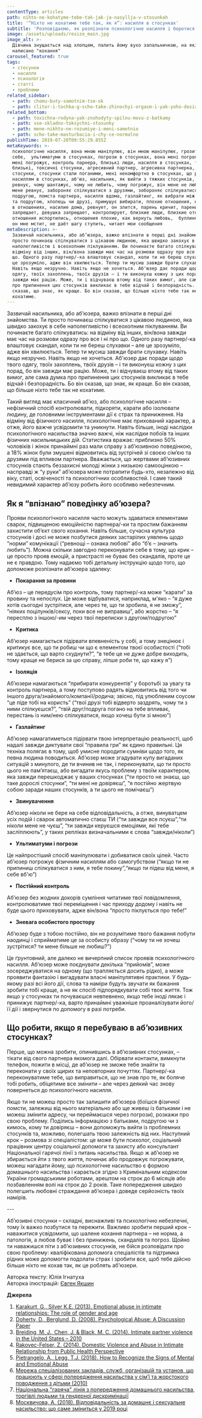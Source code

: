 ```yaml
---
contentType: articles
path: nihto-ne-kohatyme-tebe-tak-jak-ja-nasyllja-v-stosunkah
title: '“Ніхто не кохатиме тебе так, як я”: насилля в стосунках'
subtitle: 'Розповідаємо, як розпізнати психологічне насилля і боротися з ним'
image: /assets/uploads/resize_main.jpg
image_alt: >-
  Дівчина знущається над хлопцем, палить йому вухо запальничкою, на якій
  написано "кохання"
carousel_featured: true
tags:
  - стосунки
  - насилля
  - психологія
  - статті
  - проблеми
related_sidebar:
  - path: chomu-buty-samotnim-tse-ok
  - path: clitor-i-tochka-g-scho-take-zhinochyi-orgasm-i-yak-yoho-dosiahty
related_bottom:
  - path: toxichna-rodyna-yak-znohodyty-spilnu-movu-z-batkamy
  - path: vse-skladno-toksychni-stosunky
  - path: mene-nikhto-ne-rozumiye-i-meni-samotnio
  - path: scho-take-masturbacia-i-chy-ce-normalno
publishTime: 2019-07-20T09:55:29.855Z
metaKeywords: >-
  психологічне насилля, вона мною маніпулює, він мною маніпулює, грозиться вбити
  себе,  ультиматуми в стосунках, погрози в стосунках, вона мені погрожує, він
  мені погрожує, контроль парнера, близькі люди, насилля в стосунках, токсичні
  близькі, токсичні стосунки, агресивний партнер, агресивна партнерка,  погані
  стосунки, стосунки стали поганими, мені некомфортно в стосунках, що робити з
  насиллям в стосунках, аб'юз, насильник, як вийти з тяжких стосунків, чому
  ревнує, чому шантажує, чому не любить, чому погрожує, він мене не любить, він
  мене ревнує, забороняє спілкуватися з друзями, зобороняє спілкуватися з
  подругою, помста партнера, насилля вдома, газлайтинг, як вибрати між хлопцем
  та подругою, хлопець чи друзі, примушує вибирати, плохие отношения, жестокость
  в отношениях, насилие дома, ревнует, он злится, парень кричит, парень
  запрещает, девушка запрещает, контролирует, близкие люди, близкие отношения,
  отношения испортились, отношения плохие, как вернуть любовь,  буллинг, булінг,
  он мне мстит, не даёт шагу ступить, читает мои сообщения
metaDescription: >-
  Зазвичай насильника, або аб’юзера, важко впізнати в перші дні знайомства. Ти
  просто починаєш спілкуватися з цікавою людиною, яка швидко закохує в себе
  наполегливістю і всеохопним піклуванням. Ви починаєте багато спілкуватись: на
  відміну від інших, він/вона завжди має час на розмови одразу про все і ні про
  що. Одного разу партнер/-ка влаштовує скандал, коли ти не береш слухавки – але
  це зрозуміло, адже він хвилюється. Тепер ти мусиш завжди брати слухавку.
  Навіть якщо незручно. Навіть якщо не хочеться. Аб'юзер дає поради щодо твого
  одягу, твоїх захоплень, твоїх друзів – і ти виконуєш кожну з цих порад, бо він
  завжди має рацію. Може, ти і відчуваєш втому від таких вимог, але сама думка
  про припинення цих стосунків викликає в тебе відчай і безпорадність. Бо він
  сказав, що знає, як краще. Бо він сказав, що більше ніхто тебе так не
  кохатиме.
---
```

Зазвичай насильника, або аб’юзера, важко впізнати в перші дні знайомства. Ти просто починаєш спілкуватися з цікавою людиною, яка швидко закохує в себе наполегливістю і всеохопним піклуванням. Ви починаєте багато спілкуватись: на відміну від інших, він/вона завжди має час на розмови одразу про все і ні про що. Одного разу партнер/-ка влаштовує скандал, коли ти не береш слухавки – але це зрозуміло, адже він хвилюється. Тепер ти мусиш завжди брати слухавку. Навіть якщо незручно. Навіть якщо не хочеться. Аб'юзер дає поради щодо твого одягу, твоїх захоплень, твоїх друзів – і ти виконуєш кожну з цих порад, бо він завжди має рацію. Може, ти і відчуваєш втому від таких вимог, але сама думка про припинення цих стосунків викликає в тебе відчай і безпорадність. Бо він сказав, що знає, як краще. Бо він сказав, що більше ніхто тебе так не кохатиме. 

Такий вигляд має класичний аб’юз, або психологічне насилля – нефізичний спосіб контролювати, підкоряти, карати або ізолювати людину, де головними інструментами дії є страх та приниження. На відміну від фізичного насилля, психологічне має прихований характер, а отже, його важче усвідомити та уникнути. Навіть більше, іноді наслідки психологічного насильства значно важчі, ніж наслідки побоїв та інших фізичних насильницьких дій. Статистика вражає: приблизно 50% чоловіків і жінок принаймні раз мали справу з аб’юзивною поведінкою, а 18% жінок були змушені відмовитись від зустрічей зі своєю сім’єю та друзями під впливом партнера. Вважається, що жертвами аб’юзивних стосунків стають беззахисні молоді жінки з низькою самооцінкою – насправді ж “у руки” аб’юзера може потрапити будь-хто, незалежно від віку, статі, освіченості та психологічних особливостей. І саме такий невидимий характер аб’юзу робить його особливо небезпечним.

## **Як я “впізнаю” поведінку аб’юзера?**

Прояви психологічного насилля часто можуть здаватися елементами сварок, підвищеною емоційністю партнера/-ки та простим бажанням захистити об’єкт свого кохання. Навіть більше, сучасна культура стосунків і досі не може позбутися деяких застарілих уявлень щодо “норми” комунікації (“ревнощі – ознака любові” або “б’є – значить любить”). Можна скільки завгодно переконувати себе в тому, що крик – це просто прояв емоцій, а пристрасті не буває без скандалів, проте це не є правдою. Тому надаємо тобі детальну інструкцію щодо того, що допоможе розпізнати аб’юзера здалеку:

* **Покарання за провини**

Аб’юз – це передусім про контроль, тому партнер/-ка може “карати” за провину та непослух. Це може відбуватися, наприклад, м'яко – “я дуже хотів сьогодні зустрітися, але через те, що ти зробила, я не зможу”, “ніяких поцілунків/сексу, поки все не виправиш”, або жорстко – “я пересплю з іншою/-им через твої переписки з другом/подругою”

* **Критика**

Аб’юзер намагається підірвати впевненість у собі, а тому знецінює і критикує все, що ти робиш чи що є елементом твоєї особистості (“тобі не здається, що варто схуднути?”, “в тебе це не дуже добре виходить, тому краще не берися за цю справу, ліпше роби те, що кажу я”)

* **Ізоляція**

Аб’юзери намагаються “прибирати конкурентів” у боротьбі за увагу та контроль партнера, а тому поступово радять відмовитись від того чи іншого друга/знайомого/компанії/родича; звісно, під улюбленим соусом “це піде тобі на користь” (“твої друзі тобі відверто заздрять, чому ти з ними спілкуєшся?”, “твій друг/подруга погано на тебе впливає, перестань із ним/нею спілкуватися, якщо хочеш бути зі мною”)

* **Газлайтинг**

Аб’юзер намагатиметься підірвати твою інтерпретацію реальності, щоб надалі завжди диктувати свої “правила гри” як єдино правильні. Ця техніка полягає в тому, щоб умисне породити сумніви щодо того, як певна людина поводиться. Аб’юзер може згадувати купу вигаданих ситуацій з минулого, де ти вчинив не так, і переконувати, що ти просто цього не пам’ятаєш, або вигадати якусь проблему з твоїм характером, яка завжди перешкоджає у ваших стосунках (“ти просто не знаєш, що таке дорослі стосунки”, “ти мені не довіряєш”, “я постійно жертвую собою заради наших стосунків, а ти цього не помічаєш”)

* **Звинувачення**

Аб’юзер ніколи не бере на себе відповідальність, а отже, винуватцем усіх подій і сварок автоматично стаєш ТИ (“ти завжди все псуєш”,“ти ніколи мене не чуєш”, “ти завжди керуєшся емоціями, які тебе засліплюють”, у таких репліках визначальними є слова “завжди/ніколи”)

* **Ультиматуми і погрози**

Це найпростіший спосіб маніпулювати і добиватися своїх цілей. Часто аб’юзер погрожує фізичним насиллям або самогубством (“якщо ти не припиниш спілкуватися з ним, я тебе покину”,“якщо ти підеш від мене, я себе вб'ю”)

* **Постійний контроль**

Аб’юзер без жодних докорів сумління читатиме твої повідомлення, контролюватиме твої переміщення і час приходу додому і навіть не буде цього приховувати, адже він/вона “просто піклується про тебе!”

* **Зневага особистого простору**

Аб’юзер буде з тобою постійно, він не розумітиме твого бажання побути наодинці і сприйматиме це за особисту образу (“чому ти не хочеш зустрітися? ти мене більше не любиш?”)

Це ґрунтовний, але далеко не вичерпний список проявів психологічного насилля. Аб’юзер може поєднувати декілька “прийомів”, може зосереджуватися на одному (що трапляється досить рідко), а може проявити фантазію і вигадувати власні маніпулятивні практики. У будь-якому разі всі його дії, слова та наміри будуть звучати як бажання зробити тобі краще, а не як спосіб підпорядкувати собі твоє життя. Тож якщо у стосунках ти почуваєшся невпевнено, якщо тебе іноді лякає і принижує партнер/-ка, варто принаймні уважніше проаналізувати його/її дії і звернутися по допомогу в разі потреби.

## Що робити, якщо я перебуваю в аб’юзивних стосунках?

Перше, що можна зробити, опинившись в аб’юзивних стосунках, – тікати від свого партнера якомога далі. Обірвати контакти, вимкнути телефон, пожити в місці, де аб’юзер не зможе тебе знайти та переконати у своїх щирих та неповторних почуттях. Партнер/-ка переконуватиме тебе, що виправиться, що не знав про те, як боляче тобі робить, обіцятиме все змінити – але через деякий час знову повернеться до психологічного насилля. 

Якщо ти не можеш просто так залишити аб’юзера (боїшся фізичної помсти, залежиш від нього матеріально або ще живеш із батьками і не можеш змінити адресу, чи переймаєшся через погрози), розкажи про свою проблему. Поділись інформацією з батьками, подругою чи з кимось, кому ти довіряєш – вони допоможуть вийти із проблемних стосунків та, можливо, полегшать твою залежність від них. Наступний крок – розмова зі спеціалістом: це може бути психолог, соціальний працівник центру соціальної допомоги та захисту або консультант Національної гарячої лінії з питань насильства. Якщо ж аб’юзер не збирається йти з твого життя, починає або продовжує погрожувати, можеш нагадати йому, що психологічне насильство є формою домашнього насильства і карається згідно з Кримінальним кодексом України громадськими роботами, арештом на строк до 6 місяців або позбавленням волі на строк до 2 років. Таке попередження швидко полегшить любовні страждання аб’юзера і доведе серйозність твоїх намірів. 


\---


Аб’юзивні стосунки – складні, виснажливі та психологічно небезпечні, тому їх важко позбутися та пережити. Важливо зробити перший крок – наважитися усвідомити, що шалене кохання партнера – не норма, а патологія, а любов буває і без принижень, скандалів та погроз. Щойно ти наважишся піти з аб’юзивних стосунків, не бійся розповідати про свою проблему: кваліфікована допомога спеціалістів та підтримка рідних може допомогти подолати страх і зробити все, щоб тебе дійсно більше ніхто не кохав так, як це роблять аб’юзери.

Авторка тексту: Юлія Ігнатуха\
Авторка ілюстрацій: [Євген Якшин](https://www.facebook.com/yakshin.evgen)

**Джерела**

1. [Karakurt, G., Silver K.E. (2013). Emotional abuse in intimate relationships: The role of gender and age](https://www.ncbi.nlm.nih.gov/pmc/articles/PMC3876290/)
2. [Doherty, D., Berglund, D. (2008). Psychological Abuse: A Discussion Paper](<https://www.canada.ca/en/public-health/services/health-promotion/stop-family-violence/prevention-resource-centre/family-violence/psychological-abuse-discussion-paper.html >)
3. [Breiding, M. J., Chen, J. & Black, M. C. (2014). Intimate partner violence in the United States – 2010 ](<http://www.cdc.gov/violenceprevention/pdf/ cdc_nisvs_ipv_report_2013_v17_single_a.pdf.>) 
4. [Rakovec-Felser, Z. (2014). Domestic Violence and Abuse in Intimate Relationship from Public Health Perspective](<https://www.ncbi.nlm.nih.gov/pmc/articles/PMC4768593/#sec1-4title >)
5. [Pietrangelo, A., Legg, T.J. (2018). How to Recognize the Signs of Mental and Emotional Abuse](https://www.healthline.com/health/signs-of-mental-abuse#accusing-blaming-and-denial)
6. [ Мережа спеціалізованих закладів, служб, організацій та установ, що працюють у сфері попередження насильства у сім’ї та жорстокого поводження з дітьми (2010)](<http://www.volunteer.kiev.ua/userfiles/%D0%91%D0%90%D0%97%D0%90%20%D0%94%D0%90%D0%9D%D0%98%D0%A5.pdf >)
7. [Національна "гаряча" лінія з попередження домашнього насильства, торгівлі людьми та гендерної дискримінації ](< http://www.health-loda.gov.ua/ukr/news/lvivnews/4654.html>)
8. [Москвичова, А. (2018). Відповідальність за домашнє і сексуальне насильство: що саме зміниться у 2019 році](<https://www.radiosvoboda.org/a/vidpovidalnist-za-domashnie-nasylstvo-sho-zminytsia-u-2019/29667747.html >)
